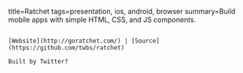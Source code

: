 title=Ratchet
tags=presentation, ios, android, browser
summary=Build mobile apps with simple HTML‚ CSS‚ and JS components.
~~~~~~

[Website](http://goratchet.com/) | [Source](https://github.com/twbs/ratchet)

Built by Twitter?

